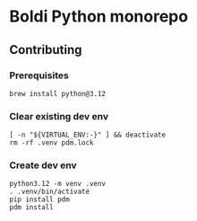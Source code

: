 # Boldi Python monorepo

## Contributing

### Prerequisites

```shell
brew install python@3.12
```

### Clear existing dev env

```shell
[ -n "${VIRTUAL_ENV:-}" ] && deactivate
rm -rf .venv pdm.lock
```

### Create dev env

```shell
python3.12 -m venv .venv
. .venv/bin/activate
pip install pdm
pdm install
```
